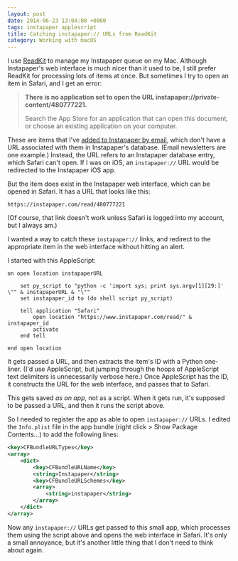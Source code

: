 ```yaml
---
layout: post
date: 2014-06-23 13:04:00 +0000
tags: instapaper applescript
title: Catching instapaper:// URLs from ReadKit
category: Working with macOS
---
```


I use [ReadKit][rk] to manage my Instapaper queue on my Mac.
Although Instapaper's web interface is much nicer than it used to be, I still prefer ReadKit for processing lots of items at once.
But sometimes I try to open an item in Safari, and I get an error:

> **There is no application set to open the URL instapaper://private-content/480777221.**
>
> Search the App Store for an application that can open this document, or choose an existing application on your computer.

These are items that I've [added to Instapaper by email][em], which don't have a URL associated with them in Instapaper's database.
(Email newsletters are one example.)
Instead, the URL refers to an Instapaper database entry, which Safari can't open.
If I was on iOS, an `instapaper://` URL would be redirected to the Instapaper iOS app.

But the item does exist in the Instapaper web interface, which can be opened in Safari.
It has a URL that looks like this:

```
https://instapaper.com/read/480777221
```

(Of course, that link doesn't work unless Safari is logged into my account, but I always am.)

I wanted a way to catch these `instapaper://` links, and redirect to the appropriate item in the web interface without hitting an alert.

I started with this AppleScript:

```applescript
on open location instapaperURL

    set py_script to "python -c 'import sys; print sys.argv[1][29:]' \"" & instapaperURL & "\""
    set instapaper_id to (do shell script py_script)

    tell application "Safari"
        open location "https://www.instapaper.com/read/" & instapaper_id
        activate
    end tell

end open location
```

It gets passed a URL, and then extracts the item's ID with a Python one-liner.
(I'd use AppleScript, but jumping through the hoops of AppleScript text delimiters is unnecessarily verbose here.)
Once AppleScript has the ID, it constructs the URL for the web interface, and passes that to Safari.

This gets saved *as an app*, not as a script.
When it gets run, it's supposed to be passed a URL, and then it runs the script above.

So I needed to register the app as able to open `instapaper://` URLs.
I edited the `Info.plist` file in the app bundle (right click > Show Package Contents…) to add the following lines:

```xml
<key>CFBundleURLTypes</key>
<array>
    <dict>
        <key>CFBundleURLName</key>
        <string>Instapaper</string>
        <key>CFBundleURLSchemes</key>
        <array>
            <string>instapaper</string>
        </array>
    </dict>
</array>
```

Now any `instapaper://` URLs get passed to this small app, which processes them using the script above and opens the web interface in Safari.
It's only a small annoyance, but it's another little thing that I don't need to think about again.

[rk]: http://readkitapp.com
[em]: https://www.instapaper.com/save/email
